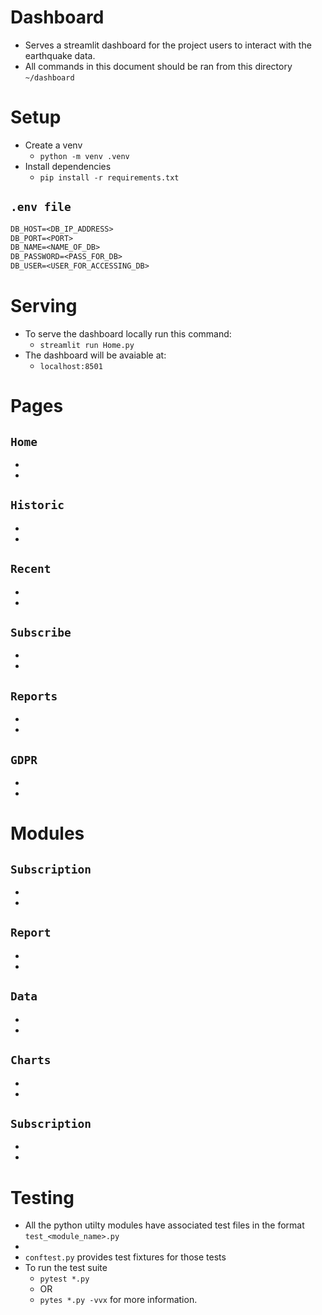 # Dashboard

- Serves a streamlit dashboard for the project users to interact with the earthquake data.
- All commands in this document should be ran from this directory `~/dashboard`

# Setup

<!-- Example for python directories.-->
- Create a venv
    - `python -m venv .venv`
- Install dependencies
    - `pip install -r requirements.txt`

## `.env file`
```txt
DB_HOST=<DB_IP_ADDRESS>
DB_PORT=<PORT>
DB_NAME=<NAME_OF_DB>
DB_PASSWORD=<PASS_FOR_DB>
DB_USER=<USER_FOR_ACCESSING_DB>
```

# Serving

- To serve the dashboard locally run this command:
    - `streamlit run Home.py`
- The dashboard will be avaiable at:
    - `localhost:8501`

# Pages

## `Home`

- <!-- Module description. -->
- <!-- Key function signiatures. -->

## `Historic`

- <!-- Module description. -->
- <!-- Key function signiatures. -->

## `Recent`

- <!-- Module description. -->
- <!-- Key function signiatures. -->

## `Subscribe`

- <!-- Module description. -->
- <!-- Key function signiatures. -->

## `Reports`

- <!-- Module description. -->
- <!-- Key function signiatures. -->

## `GDPR`

- <!-- Module description. -->
- <!-- Key function signiatures. -->

# Modules

## `Subscription`

- <!-- Module description. -->
- <!-- Key function signiatures. -->

## `Report`

- <!-- Module description. -->
- <!-- Key function signiatures. -->

## `Data`

- <!-- Module description. -->
- <!-- Key function signiatures. -->

## `Charts`

- <!-- Module description. -->
- <!-- Key function signiatures. -->

## `Subscription`

- <!-- Module description. -->
- <!-- Key function signiatures. -->

# Testing

- All the python utilty modules have associated test files in the format `test_<module_name>.py`
- <!-- Include the conftest line if it has been used. -->
- `conftest.py` provides test fixtures for those tests
- To run the test suite
    - `pytest *.py`
    - OR
    - `pytes *.py -vvx` for more information.
